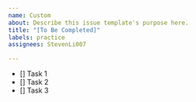 ```yaml
---
name: Custom
about: Describe this issue template's purpose here.
title: "[To Be Completed]"
labels: practice
assignees: StevenLi007

---
```


- [] Task 1
- [] Task 2
- [] Task 3

